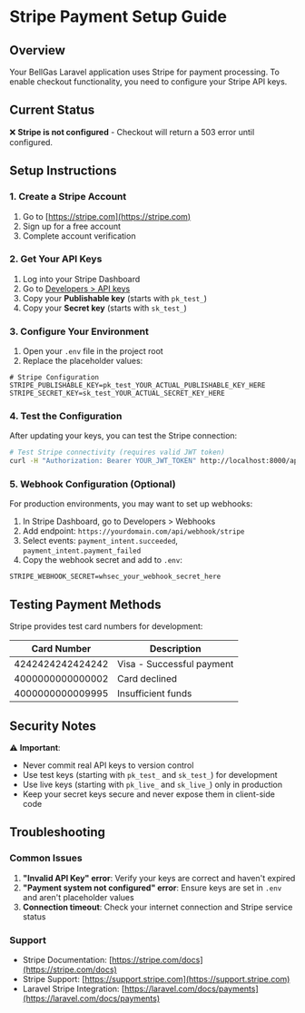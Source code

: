 # Stripe Payment Setup Guide

## Overview
Your BellGas Laravel application uses Stripe for payment processing. To enable checkout functionality, you need to configure your Stripe API keys.

## Current Status
❌ **Stripe is not configured** - Checkout will return a 503 error until configured.

## Setup Instructions

### 1. Create a Stripe Account
1. Go to [https://stripe.com](https://stripe.com)
2. Sign up for a free account
3. Complete account verification

### 2. Get Your API Keys
1. Log into your Stripe Dashboard
2. Go to [Developers > API keys](https://dashboard.stripe.com/test/apikeys)
3. Copy your **Publishable key** (starts with `pk_test_`)
4. Copy your **Secret key** (starts with `sk_test_`)

### 3. Configure Your Environment
1. Open your `.env` file in the project root
2. Replace the placeholder values:

```env
# Stripe Configuration
STRIPE_PUBLISHABLE_KEY=pk_test_YOUR_ACTUAL_PUBLISHABLE_KEY_HERE
STRIPE_SECRET_KEY=sk_test_YOUR_ACTUAL_SECRET_KEY_HERE
```

### 4. Test the Configuration
After updating your keys, you can test the Stripe connection:

```bash
# Test Stripe connectivity (requires valid JWT token)
curl -H "Authorization: Bearer YOUR_JWT_TOKEN" http://localhost:8000/api/test-stripe-connection
```

### 5. Webhook Configuration (Optional)
For production environments, you may want to set up webhooks:

1. In Stripe Dashboard, go to Developers > Webhooks
2. Add endpoint: `https://yourdomain.com/api/webhook/stripe`
3. Select events: `payment_intent.succeeded`, `payment_intent.payment_failed`
4. Copy the webhook secret and add to `.env`:

```env
STRIPE_WEBHOOK_SECRET=whsec_your_webhook_secret_here
```

## Testing Payment Methods

Stripe provides test card numbers for development:

| Card Number | Description |
|-------------|-------------|
| 4242424242424242 | Visa - Successful payment |
| 4000000000000002 | Card declined |
| 4000000000009995 | Insufficient funds |

## Security Notes

⚠️ **Important**: 
- Never commit real API keys to version control
- Use test keys (starting with `pk_test_` and `sk_test_`) for development
- Use live keys (starting with `pk_live_` and `sk_live_`) only in production
- Keep your secret keys secure and never expose them in client-side code

## Troubleshooting

### Common Issues

1. **"Invalid API Key" error**: Verify your keys are correct and haven't expired
2. **"Payment system not configured" error**: Ensure keys are set in `.env` and aren't placeholder values
3. **Connection timeout**: Check your internet connection and Stripe service status

### Support
- Stripe Documentation: [https://stripe.com/docs](https://stripe.com/docs)
- Stripe Support: [https://support.stripe.com](https://support.stripe.com)
- Laravel Stripe Integration: [https://laravel.com/docs/payments](https://laravel.com/docs/payments)
